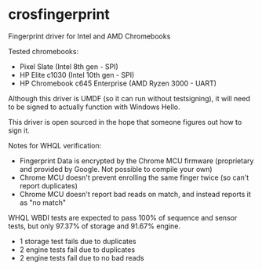 # crosfingerprint
Fingerprint driver for Intel and AMD Chromebooks

Tested chromebooks:
* Pixel Slate (Intel 8th gen - SPI)
* HP Elite c1030 (Intel 10th gen - SPI)
* HP Chromebook c645 Enterprise (AMD Ryzen 3000 - UART)

Although this driver is UMDF (so it can run without testsigning), it will need to be signed to actually function with Windows Hello.

This driver is open sourced in the hope that someone figures out how to sign it.

Notes for WHQL verification:
* Fingerprint Data is encrypted by the Chrome MCU firmware (proprietary and provided by Google. Not possible to compile your own)
* Chrome MCU doesn't prevent enrolling the same finger twice (so can't report duplicates)
* Chrome MCU doesn't report bad reads on match, and instead reports it as "no match"

WHQL WBDI tests are expected to pass 100% of sequence and sensor tests, but only 97.37% of storage and 91.67% engine.
* 1 storage test fails due to duplicates
* 2 engine tests fail due to duplicates
* 2 engine tests fail due to no bad reads

